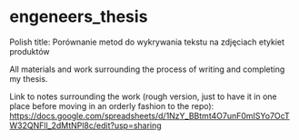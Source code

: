 # engeneers_thesis
Polish title: Porównanie metod do wykrywania tekstu na zdjęciach etykiet produktów

All materials and work surrounding the process of writing and completing my thesis.

Link to notes surrounding the work (rough version, just to have it in one place before moving in an orderly fashion to the repo): https://docs.google.com/spreadsheets/d/1NzY_BBtmt4O7unF0mISYo7OcTW32QNFll_2dMtNPl8c/edit?usp=sharing
